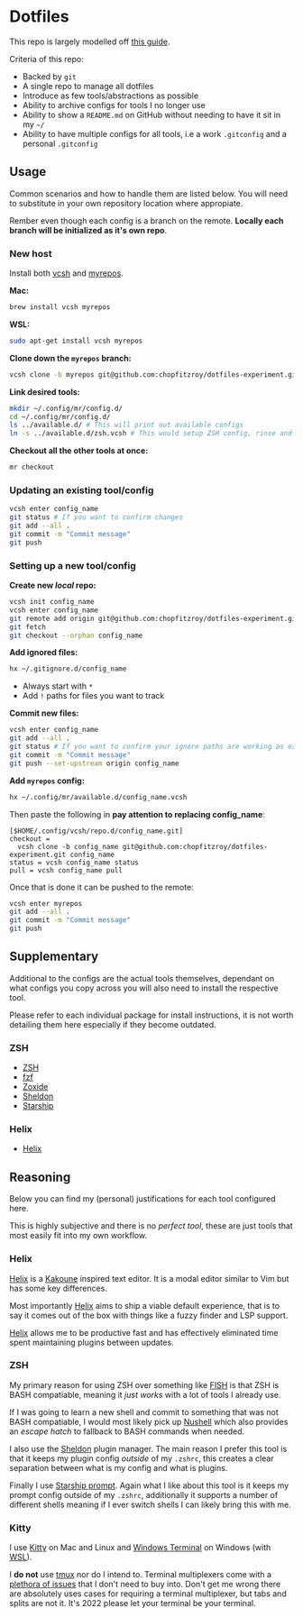 # Dotfiles

This repo is largely modelled off [this guide](https://germano.dev/dotfiles/).

Criteria of this repo:

- Backed by `git`
- A single repo to manage all dotfiles
- Introduce as few tools/abstractions as possible
- Ability to archive configs for tools I no longer use
- Ability to show a `README.md` on GitHub without needing to have it sit in my `~/`
- Ability to have multiple configs for all tools, i.e a work `.gitconfig` and a personal `.gitconfig`

## Usage

Common scenarios and how to handle them are listed below. You will need to substitute in your own repository location where appropiate.

Rember even though each config is a branch on the remote. **Locally each branch will be initialized as it's own repo**.

### New host

Install both [vcsh](https://github.com/RichiH/vcsh) and [myrepos](https://myrepos.branchable.com/).

**Mac:**

```sh
brew install vcsh myrepos
```

**WSL:**

```sh
sudo apt-get install vcsh myrepos
```

**Clone down the `myrepos` branch:**

```sh
vcsh clone -b myrepos git@github.com:chopfitzroy/dotfiles-experiment.git myrepos
```

**Link desired tools:**

```sh
mkdir ~/.config/mr/config.d/
cd ~/.config/mr/config.d/
ls ../available.d/ # This will print out available configs
ln -s ../available.d/zsh.vcsh # This would setup ZSH config, rinse and repeat for all desired tools
```

**Checkout all the other tools at once:**

```sh
mr checkout
```

### Updating an existing tool/config

```sh
vcsh enter config_name
git status # If you want to confirm changes
git add --all .
git commit -m "Commit message"
git push
```

### Setting up a new tool/config

**Create new _local_ repo:**

```sh
vcsh init config_name
vcsh enter config_name
git remote add origin git@github.com:chopfitzroy/dotfiles-experiment.git
git fetch
git checkout --orphan config_name
```

**Add ignored files:**

```sh
hx ~/.gitignore.d/config_name
```

- Always start with `*`
- Add `!` paths for files you want to track

**Commit new files:**

```sh
vcsh enter config_name
git add --all .
git status # If you want to confirm your ignore paths are working as expected
git commit -m "Commit message"
git push --set-upstream origin config_name
```

**Add `myrepos` config:**

```sh
hx ~/.config/mr/available.d/config_name.vcsh
```

Then paste the following in **pay attention to replacing config_name**:

```
[$HOME/.config/vcsh/repo.d/config_name.git]
checkout =
  vcsh clone -b config_name git@github.com:chopfitzroy/dotfiles-experiment.git config_name
status = vcsh config_name status
pull = vcsh config_name pull
```

Once that is done it can be pushed to the remote:

```sh
vcsh enter myrepos
git add --all .
git commit -m "Commit message"
git push
```

## Supplementary

Additional to the configs are the actual tools themselves, dependant on what configs you copy across you will also need to install the respective tool.

Please refer to each individual package for install instructions, it is not worth detailing them here especially if they become outdated.

### ZSH

- [ZSH](https://www.zsh.org/)
- [fzf](https://github.com/junegunn/fzf)
- [Zoxide](https://github.com/ajeetdsouza/zoxide)
- [Sheldon](https://github.com/rossmacarthur/sheldon)
- [Starship](https://starship.rs/)

### Helix

- [Helix](https://helix-editor.com/)

## Reasoning

Below you can find my (personal) justifications for each tool configured here.

This is highly subjective and there is no _perfect tool_, these are just tools that most easily fit into my own workflow.

### Helix

[Helix](https://helix-editor.com/) is a [Kakoune](https://kakoune.org/) inspired text editor. It is a modal editor similar to Vim but has some key differences.

Most importantly [Helix](https://helix-editor.com/) aims to ship a viable default experience, that is to say it comes out of the box with things like a fuzzy finder and LSP support.

[Helix](https://helix-editor.com/) allows me to be productive fast and has effectively eliminated time spent maintaining plugins between updates.

### ZSH

My primary reason for using ZSH over something like [FISH](https://fishshell.com/) is that ZSH is BASH compatiable, meaning it _just works_ with a lot of tools I already use.

If I was going to learn a new shell and commit to something that was not BASH compatiable, I would most likely pick up [Nushell](https://www.nushell.sh/) which also provides an _escape hatch_ to fallback to BASH commands when needed.
 
I also use the [Sheldon](https://sheldon.cli.rs/) plugin manager. The main reason I prefer this tool is that it keeps my plugin config _outside_ of my `.zshrc`, this creates a clear separation between what is my config and what is plugins.

Finally I use [Starship prompt](https://starship.rs/). Again what I like about this tool is it keeps my prompt config outside of my `.zshrc`, additionally it supports a number of different shells meaning if I ever switch shells I can likely bring this with me.

### Kitty

I use [Kitty](https://sw.kovidgoyal.net/kitty/) on Mac and Linux and [Windows Terminal](https://github.com/microsoft/terminal) on Windows (with [WSL](https://learn.microsoft.com/en-us/windows/wsl/about)).

I **do not** use [tmux](https://github.com/tmux/tmux/wiki) nor do I intend to. Terminal multiplexers come with a [plethora of issues](https://github.com/kovidgoyal/kitty/issues/391#issuecomment-638320745) that I don't need to buy into. Don't get me wrong there are absolutely uses cases for requiring a terminal multiplexer, but tabs and splits are not it. It's 2022 please let your terminal be your terminal.

